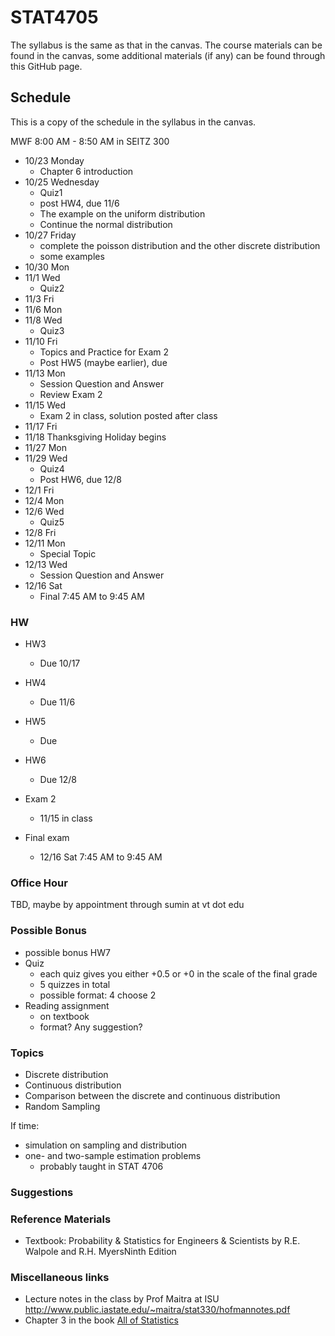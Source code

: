 # STAT4705

The syllabus is the same as that in the canvas. The course materials can be found in the canvas, some additional materials (if any) can be found through this GitHub page.

## Schedule
This is a copy of the schedule in the syllabus in the canvas.

MWF 8:00 AM - 8:50 AM in SEITZ 300

- 10/23 Monday 
	- Chapter 6 introduction
- 10/25 Wednesday 
	- Quiz1 
	- post HW4, due 11/6
	- The example on the uniform distribution
  - Continue the normal distribution
- 10/27 Friday
	- complete the poisson distribution and the other discrete distribution
	- some examples
- 10/30 Mon
- 11/1 Wed 
	- Quiz2
- 11/3 Fri
- 11/6 Mon
- 11/8 Wed 
	- Quiz3
- 11/10 Fri 
	- Topics and Practice for Exam 2
	- Post HW5 (maybe earlier), due 
- 11/13 Mon
	- Session Question and Answer
	- Review Exam 2
- 11/15 Wed 
	- Exam 2 in class, solution posted after class
- 11/17 Fri
- 11/18 Thanksgiving Holiday begins
- 11/27 Mon
- 11/29 Wed 
	- Quiz4
	- Post HW6, due 12/8
- 12/1 Fri
- 12/4 Mon
- 12/6 Wed 
	- Quiz5
- 12/8 Fri 
- 12/11 Mon 
	- Special Topic
- 12/13 Wed 
	- Session Question and Answer
- 12/16 Sat 
	- Final 7:45 AM to 9:45 AM

### HW

- HW3
	- Due 10/17 
- HW4
	- Due 11/6
- HW5
	- Due 
- HW6
	- Due 12/8

- Exam 2 
	- 11/15 in class
- Final exam 
	- 12/16 Sat 7:45 AM to 9:45 AM

### Office Hour

TBD, maybe by appointment through sumin at vt dot edu



### Possible Bonus

- possible bonus HW7
- Quiz
  - each quiz gives you either +0.5 or +0 in the scale of the final grade
  - 5 quizzes in total
  - possible format: 4 choose 2
- Reading assignment 
  - on textbook
  - format? Any suggestion?

### Topics

- Discrete distribution
- Continuous distribution
- Comparison between the discrete and continuous distribution
- Random Sampling

If time:

- simulation on sampling and distribution
- one- and two-sample estimation problems
	- probably taught in STAT 4706

### Suggestions


### Reference Materials

- Textbook: Probability & Statistics for Engineers & Scientists by  R.E. Walpole and R.H. MyersNinth Edition

### Miscellaneous links

- Lecture notes in the class by Prof Maitra at ISU http://www.public.iastate.edu/~maitra/stat330/hofmannotes.pdf
- Chapter 3 in the book [All of Statistics](http://www.ic.unicamp.br/~wainer/cursos/1s2013/ml/livro.pdf)
 

